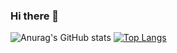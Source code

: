 ### Hi there 👋

<!--
**cocochichi/cocochichi** is a ✨ _special_ ✨ repository because its `README.md` (this file) appears on your GitHub profile.

Here are some ideas to get you started:

- 🔭 I’m currently working on ...
- 🌱 I’m currently learning ...
- 👯 I’m looking to collaborate on ...
- 🤔 I’m looking for help with ...
- 💬 Ask me about ...
- 📫 How to reach me: ...
- 😄 Pronouns: ...
- ⚡ Fun fact: ...
-->

![Anurag's GitHub stats](https://github-readme-stats.vercel.app/api?username=cocochichi&show_icons=true&theme=radical)
[![Top Langs](https://github-readme-stats.vercel.app/api/top-langs/?username=cocochichi&layout=compact)](https://github.com/delay-100/github-readme-stats)
